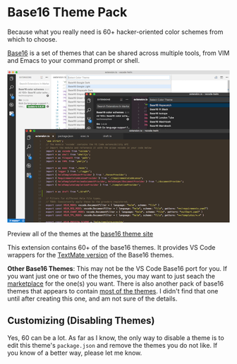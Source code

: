 # Base16 Theme Pack

Because what you really need is 60+ hacker-oriented color schemes from which to choose.

[Base16](http://chriskempson.com/projects/base16/) is a set of themes that can be shared across multiple tools, from VIM and Emacs to your command prompt or shell.

![Sample Color Schemes](https://github.com/technosophos/vscode-base16/raw/master/composite.png)

Preview all of the themes at the [base16 theme site](http://chriskempson.github.io/base16/)

This extension contains 60+ of the base16 themes. It provides VS Code wrappers for the [TextMate version](https://github.com/chriskempson/base16-textmate) of the Base16 themes.

**Other Base16 Themes**: This may not be the VS Code Base16 port for you. If you want just one or two of the themes, you may want to just seach the [marketplace](https://marketplace.visualstudio.com/search?term=base16&target=VSCode&category=All%20categories&sortBy=Relevance) for the one(s) you want. There is also another pack of base16 themes that appears to contain [most of the themes](https://marketplace.visualstudio.com/items?itemName=AndrsDC.base16-themes). I didn't find that one until after creating this one, and am not sure of the details.

## Customizing (Disabling Themes)

Yes, 60 can be a lot. As far as I know, the only way to disable a theme is to edit this theme's `package.json` and remove the themes you do not like. If you know of a better way, please let me know.
